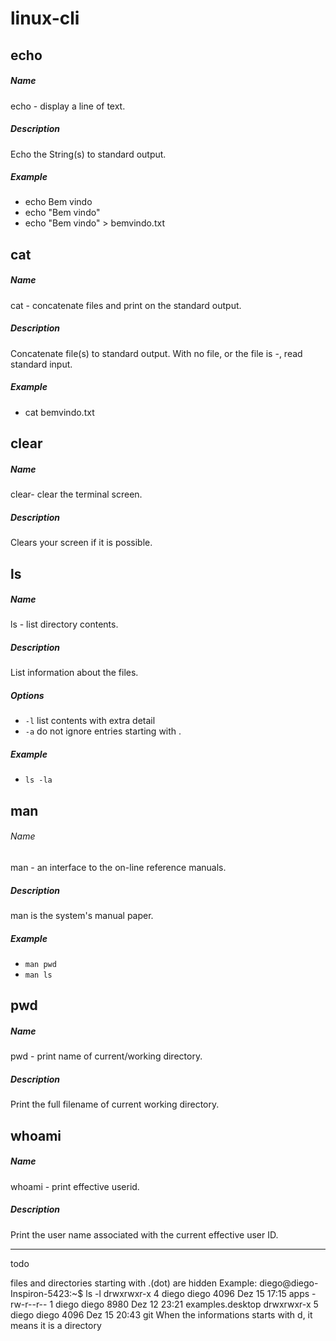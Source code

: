 # linux-cli

## echo
##### Name
echo - display a line of text.
##### Description
Echo the String(s) to standard output.
##### Example
* echo Bem vindo
* echo "Bem vindo"
* echo "Bem vindo" > bemvindo.txt

## cat
##### Name
cat - concatenate files and print on the standard output.
##### Description
Concatenate file(s) to standard output.
With no file, or the file is -, read standard input.
##### Example
* cat bemvindo.txt

## clear
##### Name
clear- clear the terminal screen.
##### Description
Clears your screen if it is possible.

## ls
##### Name 
ls - list directory contents.
##### Description
List information about the files.
##### Options
* `-l` list contents with extra detail
* `-a` do not ignore entries starting with .
##### Example
* `ls -la`

## man
###### Name
man - an interface to the on-line reference manuals.
##### Description
man is the system's manual paper.
##### Example
* `man pwd`
* `man ls`

## pwd
##### Name
pwd - print name of current/working directory.
##### Description
Print the full filename of current working directory.

## whoami
##### Name
whoami - print effective userid.
##### Description
Print the user name associated with the current effective user ID.

----
todo 

files and directories starting with .(dot) are hidden
Example:
diego@diego-Inspiron-5423:~$ ls -l
drwxrwxr-x 4 diego diego 4096 Dez 15 17:15 apps
-rw-r--r-- 1 diego diego 8980 Dez 12 23:21 examples.desktop
drwxrwxr-x 5 diego diego 4096 Dez 15 20:43 git
When the informations starts with d, it means it is a directory
